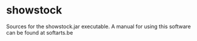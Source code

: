 # showstock
Sources for the showstock.jar executable. A manual for using this software can be found at softarts.be
